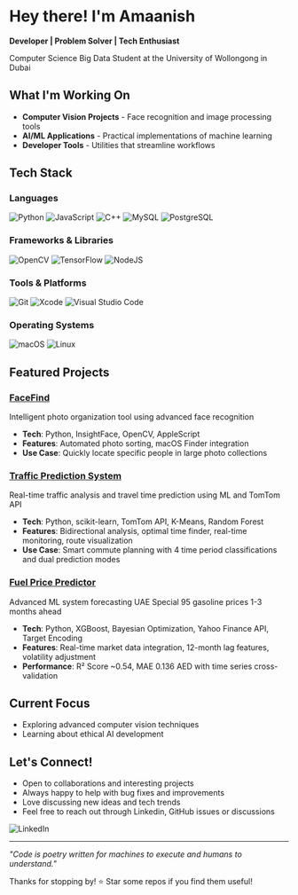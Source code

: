 # Hey there!  I'm Amaanish

**Developer | Problem Solver | Tech Enthusiast**

Computer Science Big Data Student at the University of Wollongong in Dubai

##  What I'm Working On

-  **Computer Vision Projects** - Face recognition and image processing tools
-  **AI/ML Applications** - Practical implementations of machine learning
-  **Developer Tools** - Utilities that streamline workflows


##  Tech Stack

### Languages
![Python](https://img.shields.io/badge/python-3670A0?style=for-the-badge&logo=python&logoColor=ffdd54)
![JavaScript](https://img.shields.io/badge/javascript-%23323330.svg?style=for-the-badge&logo=javascript&logoColor=%23F7DF1E)
![C++](https://img.shields.io/badge/c++-%2300599C.svg?style=for-the-badge&logo=c%2B%2B&logoColor=white)
![MySQL](https://img.shields.io/badge/mysql-%2300f.svg?style=for-the-badge&logo=mysql&logoColor=white)
![PostgreSQL](https://img.shields.io/badge/postgresql-%23316192.svg?style=for-the-badge&logo=postgresql&logoColor=white)


### Frameworks & Libraries
![OpenCV](https://img.shields.io/badge/opencv-%23white.svg?style=for-the-badge&logo=opencv&logoColor=white)
![TensorFlow](https://img.shields.io/badge/TensorFlow-%23FF6F00.svg?style=for-the-badge&logo=TensorFlow&logoColor=white)
![NodeJS](https://img.shields.io/badge/node.js-6DA55F?style=for-the-badge&logo=node.js&logoColor=white)

### Tools & Platforms
![Git](https://img.shields.io/badge/git-%23F05033.svg?style=for-the-badge&logo=git&logoColor=white)
![Xcode](https://img.shields.io/badge/Xcode-007ACC?style=for-the-badge&logo=Xcode&logoColor=white)
![Visual Studio Code](https://img.shields.io/badge/Visual%20Studio%20Code-0078d4.svg?style=for-the-badge&logo=visual-studio-code&logoColor=white)

### Operating Systems
![macOS](https://img.shields.io/badge/mac%20os-000000?style=for-the-badge&logo=macos&logoColor=F0F0F0)
![Linux](https://img.shields.io/badge/Linux-FCC624?style=for-the-badge&logo=linux&logoColor=black)

##  Featured Projects

###  [FaceFind](https://github.com/Amaanish/Photo-Organization-Tool)
Intelligent photo organization tool using advanced face recognition
- **Tech**: Python, InsightFace, OpenCV, AppleScript
- **Features**: Automated photo sorting, macOS Finder integration
- **Use Case**: Quickly locate specific people in large photo collections

###  [Traffic Prediction System](https://github.com/Amaanish/Traffic-Prediction)
Real-time traffic analysis and travel time prediction using ML and TomTom API
- **Tech**: Python, scikit-learn, TomTom API, K-Means, Random Forest
- **Features**: Bidirectional analysis, optimal time finder, real-time monitoring, route visualization
- **Use Case**: Smart commute planning with 4 time period classifications and dual prediction modes

###  [Fuel Price Predictor](https://github.com/Amaanish/Fuel-Prediction)
Advanced ML system forecasting UAE Special 95 gasoline prices 1-3 months ahead
- **Tech**: Python, XGBoost, Bayesian Optimization, Yahoo Finance API, Target Encoding
- **Features**: Real-time market data integration, 12-month lag features, volatility adjustment
- **Performance**: R² Score ~0.54, MAE 0.136 AED with time series cross-validation


##  Current Focus

-  Exploring advanced computer vision techniques
-  Learning about ethical AI development

##  Let's Connect!

-  Open to collaborations and interesting projects
-  Always happy to help with bug fixes and improvements
-  Love discussing new ideas and tech trends
-  Feel free to reach out through Linkedin, GitHub issues or discussions

![LinkedIn](https://img.shields.io/badge/linkedin-%230077B5.svg?style=for-the-badge&logo=linkedin&logoColor=white)

---

*"Code is poetry written for machines to execute and humans to understand."*

Thanks for stopping by! ⭐ Star some repos if you find them useful!

